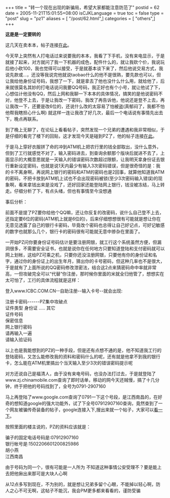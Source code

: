 +++
title = "转一个现在出现的新骗局，希望大家都能注意防范了"
postid = 62
date = 2005-11-21T15:01:55+08:00
isCJKLanguage = true
toc = false
type = "post"
slug = "pz1"
aliases = [ "/post/62.html",]
categories = [ "others",]
+++


**这是是一定要转的**

这几天在卖本本，帖子连接[在此](http://shop.tompda.com/product/20051112/23/55689_20051112_23_23565508.html%20)。

今天早上突然有人打电话过来说要我的本本，我看了下手机，没有来电显示，于是就接了起来，对方就问了我一下机器的成色，配件什么的，就让我砍个价，我说玩后他小砍100，我也觉得可以接受，于是就基本谈下来了，然后他说交易方式，我说先款或...，还没等我说完他就说taobao什么的他不是很熟，要先款也可以，但让我给他身份证号码，我想了一下，就是拿去了他也没什么什么用，就给他了，后来就很莫名其妙的打电话说问我要QQ号码，我正好也有个小号，就让他试了下，心想估计他没有QQ，然后上网和我聊一下本本的具体情况，搞笑的是他说密码不对，他登不上去，于是让我改一下密码，我改了再告诉他，他说还是登不上去，再让我改一下，还要是改6位的，还说什么改的太容易了怕被盗(真郁闷了，我都不怕他帮我瞎担心什么啊)
就这样一连让我改了好几次，最后一个电话说有事情先出去下，晚点再联系。
<!--more-->

到了晚上无聊了，在论坛上看看帖子，突然发现一个兄弟的遭遇和我非常相似，于是仔细的看完了楼下的回贴，这才发现今天是碰到PZ了，他的帖子连接[在此](http://shop.tompda.com/product/20051110/17/201791_20051110_17_17282408.html%20)。

于是马上穿好衣服拼了命的冲到ATM机上把农行里的钱全部取出，没什么意外，但到了工行就感觉不对了，输入密码进去，到查询余额那个版块后就进不去了，上面显示的大概意思就是一天输入的错误密码次数超过限额，让我明天拿身份证去银行重新设定密码，也就是说1天内最少有输入3次密码错误，但是很奇怪的是：我的卡不离身啊，再说网上银行的密码和ATM的密码也是2回事，就算他知道我ATM的密码，不把卡放到ATM机上试也不会出现密码被锁(至少3次密码输入错误)的现象啊，看来拿钱出来是没戏了，还好回家还能登陆网上银行，钱没被冻结，马上转走。仔细分析了下，有点头绪，但也有事情至今没想通

事后分析：  

前面不是提了PZ要你给他个QQ嘛，还让你反复的改密码，说什么自己登不上去，还指定要6位的密码(ATM机上就是6位的)，后来仔细想想很有可能就是想让你在无意见透露了自己的银行卡密码，毕竟改个密码也总得让自己好记点，可好记敏感的数字也就那么几个，银行卡的密码很有可能就无意中掺杂在里面了。

一开始PZ问你要身份证号码估计是要注册网银，就工行这个系统虽然方便，但漏洞很多，不需要安全证书，也就是说你在任何地方只要知道登陆和支付密码就可以网上划帐，这给PZ可乘之机，只要你还没注册网银，只要他有你的身份证和名字，通过你的身份证上的出生年月，猜出你的卡号密码，但这种几率也不是很大，于是就有了上面所说的QQ密码修改泄密法，结合这2点来猜密码命中率就非常高，一但攻破完全可以“代替”你注册，那时候你里面的米就全归他管了，想想实在太可怕了，工行的具体流程就是这样：

登入www.ICBC.COM.CN--自助注册--输入卡号--就会出现:

注册卡密码------PZ集中攻破点  
证件类型 身份证 ..... 其它  
证件号码  
保密信息  
网上银行密码  
请再输入一遍  
请输入验证码

以上也是我能想到的PZ的一种手段，但是还有点想不通的是，他不知道我工行的登陆密码，又怎么能修改我的资料和密码什么的呢，还有就是他拿不到我的银行卡，怎么能在ATM机里搞出个当天输入至少3次的错误密码提示呢

对方还说自己是福清人，由于没有来电号码，也没办法打过去，于是就登陆了www.zj.chinamobile.com查询了即时话单，移动的网今天还贼慢，搞了十几分钟，终于把他的号码找到了，全号为0791-2907160  

马上再登陆了www.google.com查询了0791一下这个号段，是江西南昌的，在好奇的想知道google的强大功能外，试了下全号07912907160查询，竟然查到了一个网友被骗传奇装备的帖子，google连接入下,搜出来就一个帖子，大家可以[看一下](http://www.google.com/search?hl=zh-CN&newwindow=1&q=07912907160&lr=lang_zh-CN%20)。

按照里面的楼主说的，PZ的资料应该就是：

骗子的固定电话号码是:07912907160  
银行帐号是:1502206601200825986  
胡小燕  
江西南昌

由于号码为同一个，很有可能是一人所为
不知道这种事情公安受理不？要是能上去把他揪出来那可是大块人心啊

从12点多写到现在，不为别的，就是想让兄弟多留个心眼，不能掉以轻心啊，防人之心不可无啊，这帖子不能沉，我会PM更多都来看看的，谨防受骗

